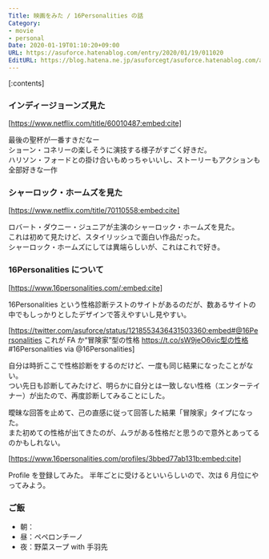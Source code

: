 ```yaml
---
Title: 映画をみた / 16Personalities の話
Category:
- movie
- personal
Date: 2020-01-19T01:10:20+09:00
URL: https://asuforce.hatenablog.com/entry/2020/01/19/011020
EditURL: https://blog.hatena.ne.jp/asuforcegt/asuforce.hatenablog.com/atom/entry/26006613499525570
---
```


[:contents]

###  インディージョーンズ見た

[https://www.netflix.com/title/60010487:embed:cite]

最後の聖杯が一番すきだなー  
ショーン・コネリーの楽しそうに演技する様子がすごく好きだ。  
ハリソン・フォードとの掛け合いもめっちゃいいし、ストーリーもアクションも全部好きな一作

### シャーロック・ホームズを見た 

[https://www.netflix.com/title/70110558:embed:cite]

ロバート・ダウニー・ジュニアが主演のシャーロック・ホームズを見た。  
これは初めて見たけど、スタイリッシュで面白い作品だった。  
シャーロック・ホームズにしては異端らしいが、これはこれで好き。

### 16Personalities について

[https://www.16personalities.com/:embed:cite]

16Personalities という性格診断テストのサイトがあるのだが、数あるサイトの中でもしっかりとしたデザインで答えやすいし見やすい。  

[https://twitter.com/asuforce/status/1218553436431503360:embed#@16Personalities これが FA か“冒険家”型の性格 https://t.co/sW9jeO6vic型の性格 #16Personalities via @16Personalities]

自分は時折ここで性格診断をするのだけど、一度も同じ結果になったことがない。  
つい先日も診断してみたけど、明らかに自分とは一致しない性格（エンターテイナー）が出たので、再度診断してみることにした。

曖昧な回答を止めて、己の直感に従って回答した結果「冒険家」タイプになった。  
また初めての性格が出てきたのが、ムラがある性格だと思うので意外とあってるのかもしれない。

[https://www.16personalities.com/profiles/3bbed77ab131b:embed:cite]

Profile を登録してみた。
半年ごとに受けるといいらしいので、次は 6 月位にやってみよう。

### ご飯

- 朝：
- 昼：ペペロンチーノ
- 夜：野菜スープ with 手羽先

